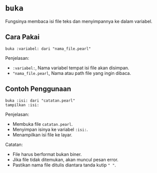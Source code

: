 # `buka`
Fungsinya membaca isi file teks dan menyimpannya ke dalam variabel.

## Cara Pakai
```pearl
buka :variabel: dari "nama_file.pearl"
```
Penjelasan:
- `:variabel:`, Nama variabel tempat isi file akan disimpan.
- `"nama_file.pearl`, Nama atau path file yang ingin dibaca.

## Contoh Penggunaan
```pearl
buka :isi: dari "catatan.pearl"
tampilkan :isi:
```
Penjelasan:
- Membuka file `catatan.pearl`.
- Menyimpan isinya ke variabel `:isi:`.
- Menampilkan isi file ke layar.

Catatan:
- File harus berformat bukan biner.
- Jika file tidak ditemukan, akan muncul pesan error.
- Pastikan nama file ditulis diantara tanda kutip `" "`.
